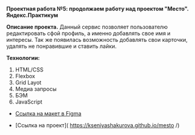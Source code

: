 **Проектная работа №5: продолжаем работу над проектом "Место". Яндекс.Практикум**

**Описание проекта.**
 Данный сервис позволяет пользователю редактировать сфой профиль, а именно добавлять свое имя и интересы. Так же появилась возможность добавлять свои карточки, удалять не понравившие и ставить лайки. 

**Технологии:**
1. HTML/CSS
2. Flexbox
3. Grid Layot
4. Медиа запросы
5. БЭМ
6. JavaScript

* [Ссылка на макет в Figma](https://www.figma.com/file/2cn9N9jSkmxD84oJik7xL7/JavaScript.-Sprint-4?node-id=0%3A1)

* [Ссылка на проект]( https://kseniyashakurova.github.io/mesto /)


